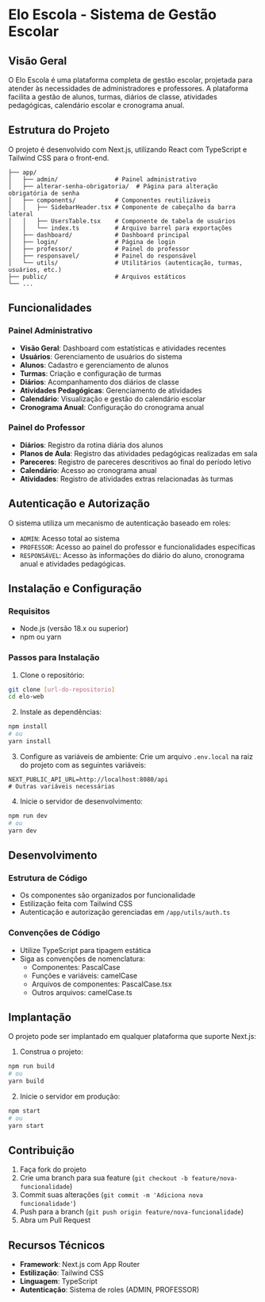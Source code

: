 # Elo Escola - Sistema de Gestão Escolar

## Visão Geral

O Elo Escola é uma plataforma completa de gestão escolar, projetada para atender às necessidades de administradores e professores. A plataforma facilita a gestão de alunos, turmas, diários de classe, atividades pedagógicas, calendário escolar e cronograma anual.

## Estrutura do Projeto

O projeto é desenvolvido com Next.js, utilizando React com TypeScript e Tailwind CSS para o front-end.

```
├── app/
│   ├── admin/                # Painel administrativo
│   ├── alterar-senha-obrigatoria/  # Página para alteração obrigatória de senha
│   ├── components/           # Componentes reutilizáveis
│   │   ├── SidebarHeader.tsx # Componente de cabeçalho da barra lateral
│   │   ├── UsersTable.tsx    # Componente de tabela de usuários
│   │   └── index.ts          # Arquivo barrel para exportações
│   ├── dashboard/            # Dashboard principal
│   ├── login/                # Página de login
│   ├── professor/            # Painel do professor
│   ├── responsavel/          # Painel do responsável
│   └── utils/                # Utilitários (autenticação, turmas, usuários, etc.)
├── public/                   # Arquivos estáticos
└── ...
```

## Funcionalidades

### Painel Administrativo

- **Visão Geral**: Dashboard com estatísticas e atividades recentes
- **Usuários**: Gerenciamento de usuários do sistema
- **Alunos**: Cadastro e gerenciamento de alunos
- **Turmas**: Criação e configuração de turmas
- **Diários**: Acompanhamento dos diários de classe
- **Atividades Pedagógicas**: Gerenciamento de atividades
- **Calendário**: Visualização e gestão do calendário escolar
- **Cronograma Anual**: Configuração do cronograma anual

### Painel do Professor

- **Diários**: Registro da rotina diária dos alunos
- **Planos de Aula**: Registro das atividades pedagógicas realizadas em sala
- **Pareceres**: Registro de pareceres descritivos ao final do período letivo
- **Calendário**: Acesso ao cronograma anual
- **Atividades**: Registro de atividades extras relacionadas às turmas



## Autenticação e Autorização

O sistema utiliza um mecanismo de autenticação baseado em roles:

- `ADMIN`: Acesso total ao sistema
- `PROFESSOR`: Acesso ao painel do professor e funcionalidades específicas
- `RESPONSÁVEL`: Acesso às informações do diário do aluno, cronograma anual e atividades pedagógicas.

## Instalação e Configuração

### Requisitos

- Node.js (versão 18.x ou superior)
- npm ou yarn

### Passos para Instalação

1. Clone o repositório:
```bash
git clone [url-do-repositorio]
cd elo-web
```

2. Instale as dependências:
```bash
npm install
# ou
yarn install
```

3. Configure as variáveis de ambiente:
Crie um arquivo `.env.local` na raiz do projeto com as seguintes variáveis:
```
NEXT_PUBLIC_API_URL=http://localhost:8080/api
# Outras variáveis necessárias
```

4. Inicie o servidor de desenvolvimento:
```bash
npm run dev
# ou
yarn dev
```

## Desenvolvimento

### Estrutura de Código

- Os componentes são organizados por funcionalidade
- Estilização feita com Tailwind CSS
- Autenticação e autorização gerenciadas em `/app/utils/auth.ts`

### Convenções de Código

- Utilize TypeScript para tipagem estática
- Siga as convenções de nomenclatura:
  - Componentes: PascalCase
  - Funções e variáveis: camelCase
  - Arquivos de componentes: PascalCase.tsx
  - Outros arquivos: camelCase.ts

## Implantação

O projeto pode ser implantado em qualquer plataforma que suporte Next.js:

1. Construa o projeto:
```bash
npm run build
# ou
yarn build
```

2. Inicie o servidor em produção:
```bash
npm start
# ou
yarn start
```

## Contribuição

1. Faça fork do projeto
2. Crie uma branch para sua feature (`git checkout -b feature/nova-funcionalidade`)
3. Commit suas alterações (`git commit -m 'Adiciona nova funcionalidade'`)
4. Push para a branch (`git push origin feature/nova-funcionalidade`)
5. Abra um Pull Request

## Recursos Técnicos

- **Framework**: Next.js com App Router
- **Estilização**: Tailwind CSS
- **Linguagem**: TypeScript
- **Autenticação**: Sistema de roles (ADMIN, PROFESSOR)
